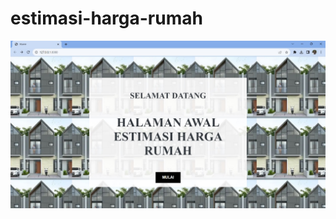 # estimasi-harga-rumah

![alt text](https://github.com/DanU-R/estimasi-harga-rumah/blob/main/hasil%20estimasi%20harga%20rumah/WhatsApp%20Image%202023-11-06%20at%2008.31.13.jpeg?raw=true)
